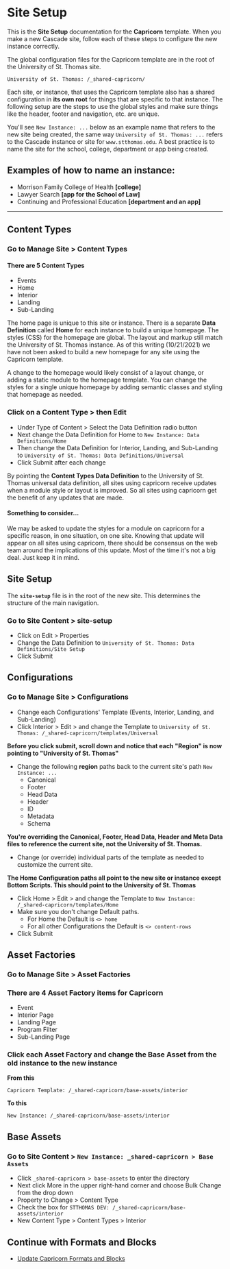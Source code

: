 # Site Setup

This is the **Site Setup** documentation for the **Capricorn** template. When you make a new Cascade site, follow each of these steps to configure the new instance correctly.

The global configuration files for the Capricorn template are in the root of the University of St. Thomas site.

```
University of St. Thomas: /_shared-capricorn/
```

Each site, or instance, that uses the Capricorn template also has a shared configuration in **its own root** for things that are specific to that instance. The following setup are the steps to use the global styles and make sure things like the header, footer and navigation, etc. are unique.

You'll see `New Instance: ...` below as an example name that refers to the new site being created, the same way `University of St. Thomas: ...` refers to the Cascade instance or site for `www.stthomas.edu`. A best practice is to name the site for the school, college, department or app being created.

## Examples of how to name an instance:

-   Morrison Family College of Health **[college]**
-   Lawyer Search **[app for the School of Law]**
-   Continuing and Professional Education **[department and an app]**

---

## Content Types

### Go to Manage Site > Content Types

#### There are 5 Content Types

-   Events
-   Home
-   Interior
-   Landing
-   Sub-Landing

The home page is unique to this site or instance. There is a separate **Data Definition** called **Home** for each instance to build a unique homepage. The styles (CSS) for the homepage are global. The layout and markup still match the University of St. Thomas instance. As of this writing (10/21/2021) we have not been asked to build a new homepage for any site using the Capricorn template.

A change to the homepage would likely consist of a layout change, or adding a static module to the homepage template. You can change the styles for a single unique homepage by adding semantic classes and styling that homepage as needed.

### Click on a Content Type > then Edit

-   Under Type of Content > Select the Data Definition radio button
-   Next change the Data Definition for Home to `New Instance: Data Definitions/Home`
-   Then change the Data Definition for Interior, Landing, and Sub-Landing to `University of St. Thomas: Data Definitions/Universal`
-   Click Submit after each change

By pointing the **Content Types Data Definition** to the University of St. Thomas universal data definition, all sites using capricorn receive updates when a module style or layout is improved. So all sites using capricorn get the benefit of any updates that are made.

#### Something to consider...

We may be asked to update the styles for a module on capricorn for a specific reason, in one situation, on one site. Knowing that update will appear on all sites using capricorn, there should be consensus on the web team around the implications of this update. Most of the time it's not a big deal. Just keep it in mind.

## Site Setup

The **`site-setup`** file is in the root of the new site. This determines the structure of the main navigation.

### Go to Site Content > site-setup

-   Click on Edit > Properties
-   Change the Data Definition to `University of St. Thomas: Data Definitions/Site Setup`
-   Click Submit

## Configurations

### Go to Manage Site > Configurations

-   Change each Configurations' Template (Events, Interior, Landing, and Sub-Landing)
-   Click Interior > Edit > and change the Template to `University of St. Thomas: /_shared-capricorn/templates/Universal`

**Before you click submit, scroll down and notice that each "Region" is now pointing to "University of St. Thomas"**

-   Change the following **region** paths back to the current site's path `New Instance: ...`
    -   Canonical
    -   Footer
    -   Head Data
    -   Header
    -   ID
    -   Metadata
    -   Schema

**You're overriding the Canonical, Footer, Head Data, Header and Meta Data files to reference the current site, not the University of St. Thomas.**

-   Change (or override) individual parts of the template as needed to customize the current site.

**The Home Configuration paths all point to the new site or instance except Bottom Scripts. This should point to the University of St. Thomas**

-   Click Home > Edit > and change the Template to `New Instance: /_shared-capricorn/templates/Home`
-   Make sure you don't change Default paths.
    -   For Home the Default is `<> home`
    -   For all other Configurations the Default is `<> content-rows`
-   Click Submit

## Asset Factories

### Go to Manage Site > Asset Factories

### There are 4 Asset Factory items for Capricorn

-   Event
-   Interior Page
-   Landing Page
-   Program Filter
-   Sub-Landing Page

### Click each Asset Factory and change the Base Asset from the old instance to the new instance

**From this**

```
Capricorn Template: /_shared-capricorn/base-assets/interior
```

**To this**

```
New Instance: /_shared-capricorn/base-assets/interior
```

## Base Assets

### Go to Site Content > `New Instance: _shared-capricorn > Base Assets`

-   Click `_shared-capricorn > base-assets` to enter the directory
-   Next click More in the upper right-hand corner and choose Bulk Change from the drop down
-   Property to Change > Content Type
-   Check the box for `STTHOMAS DEV: /_shared-capricorn/base-assets/interior`
-   New Content Type > Content Types > Interior

## Continue with Formats and Blocks

-   [Update Capricorn Formats and Blocks](https://github.com/UniversityOfSaintThomas/Cascade_documentation/blob/main/capricorn/02_update_formats_blocks.md#updating-formats-and-blocks)
